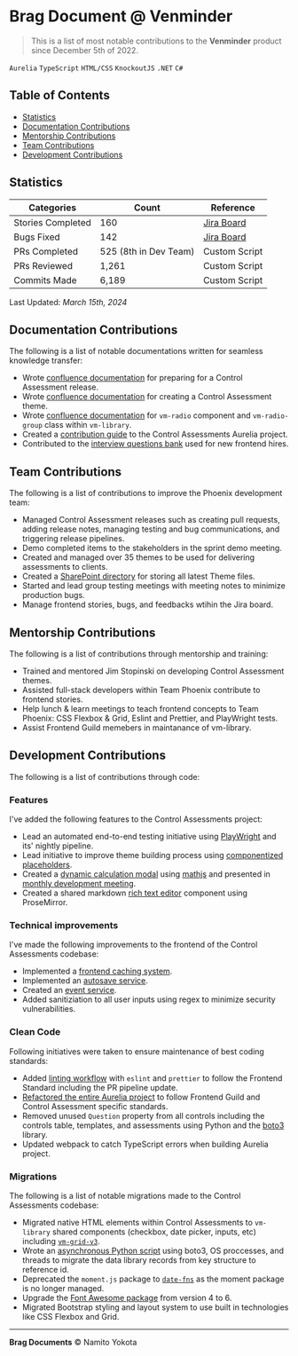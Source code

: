# Brag Document @ Venminder

> This is a list of most notable contributions to the **Venminder** product since December 5th of 2022.

`Aurelia` `TypeScript` `HTML/CSS` `KnockoutJS` `.NET` `C#`

## Table of Contents

-   [Statistics](#statistics)
-   [Documentation Contributions](#documentation-contributions)
-   [Mentorship Contributions](#mentorship-contributions)
-   [Team Contributions](#team-contributions)
-   [Development Contributions](#development-contributions)

## Statistics

| Categories        | Count                 | Reference                                                          |
| ----------------- | --------------------- | ------------------------------------------------------------------ |
| Stories Completed | 160                   | [Jira Board](https://venminder.atlassian.net/issues/?filter=10318) |
| Bugs Fixed        | 142                   | [Jira Board](https://venminder.atlassian.net/issues/?filter=10321) |
| PRs Completed     | 525 (8th in Dev Team) | Custom Script                                                      |
| PRs Reviewed      | 1,261                 | Custom Script                                                      |
| Commits Made      | 6,189                 | Custom Script                                                      |

Last Updated: _March 15th, 2024_

## Documentation Contributions

The following is a list of notable documentations written for seamless knowledge transfer:

-   Wrote [confluence documentation](https://venminder.atlassian.net/wiki/spaces/EN/pages/1743912970/Preparing+a+Release) for preparing for a Control Assessment release.
-   Wrote [confluence documentation](https://venminder.atlassian.net/wiki/spaces/CA/pages/1376419841/Creating+and+Managing+a+Theme) for creating a Control Assessment theme.
-   Wrote [confluence documentation](https://venminder.atlassian.net/wiki/spaces/EN/pages/1379663913/vm-radio) for `vm-radio` component and `vm-radio-group` class within `vm-library`.
-   Created a [contribution guide](https://venminder.visualstudio.com/_git/Control%20Assessments?path=/Microservice/ControlAssessments.Web/control-assessments/README.md) to the Control Assessments Aurelia project.
-   Contributed to the [interview questions bank](https://venminder-my.sharepoint.com/:w:/p/hunter_simpson/EZKXkv04UGZEn4nC0KORcjMB4vel_OEuKeQEJXyg7vpXww?e=QWjp9w&ovuser=c0ee997f-51ac-4ae6-bb27-9839814edd37%2CNamito.Yokota%40venminder.com&clickparams=eyJBcHBOYW1lIjoiVGVhbXMtRGVza3RvcCIsIkFwcFZlcnNpb24iOiIyNy8yMzA3MDMwNzMzMCIsIkhhc0ZlZGVyYXRlZFVzZXIiOmZhbHNlfQ%3D%3D) used for new frontend hires.

## Team Contributions

The following is a list of contributions to improve the Phoenix development team:

-   Managed Control Assessment releases such as creating pull requests, adding release notes, managing testing and bug communications, and triggering release pipelines.
-   Demo completed items to the stakeholders in the sprint demo meeting.
-   Created and managed over 35 themes to be used for delivering assessments to clients.
-   Created a [SharePoint directory](https://venminder.sharepoint.com/:f:/s/ProductDesign/EunoZFdBlxRHp3LQ8CsHHkABJUW3jR2sxvjr0s8c5ijf1w?e=UYLnin) for storing all latest Theme files.
-   Started and lead group testing meetings with meeting notes to minimize production bugs.
-   Manage frontend stories, bugs, and feedbacks wtihin the Jira board.

## Mentorship Contributions

The following is a list of contributions through mentorship and training:

-   Trained and mentored Jim Stopinski on developing Control Assessment themes.
-   Assisted full-stack developers within Team Phoenix contribute to frontend stories.
-   Help lunch & learn meetings to teach frontend concepts to Team Phoenix: CSS Flexbox & Grid, Eslint and Prettier, and PlayWright tests.
-   Assist Frontend Guild memebers in maintanance of vm-library.

## Development Contributions

The following is a list of contributions through code:

### Features

I've added the following features to the Control Assessments project:

-   Lead an automated end-to-end testing initiative using [PlayWright](https://github.com/microsoft/playwright) and its' nightly pipeline.
-   Lead initiative to improve theme building process using [componentized placeholders](https://venminder.atlassian.net/browse/PHX-2839).
-   Created a [dynamic calculation modal](https://venminder.atlassian.net/browse/PHX-1067) using [mathjs](https://github.com/josdejong/mathjs) and presented in [monthly development meeting](https://venminder-my.sharepoint.com/:v:/p/brad_farber/ET71Hvr-pcBCiR-k8ZPaa9YBU6GXdomvLoIgMIv96HvkAw).
-   Created a shared markdown [rich text editor](https://venminder.atlassian.net/browse/PHX-2129) component using ProseMirror.

### Technical improvements

I've made the following improvements to the frontend of the Control Assessments codebase:

-   Implemented a [frontend caching system](https://venminder.atlassian.net/browse/PHX-902).
-   Implemented an [autosave service](https://venminder.visualstudio.com/Control%20Assessments/_git/Control%20Assessments/pullrequest/8434?_a=files&path=/Microservice/ControlAssessments.Web/control-assessments/src/services/template-autosave-service.ts).
-   Created an [event service](https://venminder.visualstudio.com/Control%20Assessments/_git/Control%20Assessments/pullrequest/8105?_a=files&path=/Microservice/ControlAssessments.Web/control-assessments/src/services/event-service.ts).
-   Added sanitiziation to all user inputs using regex to minimize security vulnerabilities.

### Clean Code

Following initiatives were taken to ensure maintenance of best coding standards:

-   Added [linting workflow](https://venminder.atlassian.net/browse/PHX-508) with `eslint` and `prettier` to follow the Frontend Standard including the PR pipeline update.
-   [Refactored the entire Aurelia project](https://venminder.atlassian.net/browse/PHX-900) to follow Frontend Guild and Control Assessment specific standards.
-   Removed unused `Question` property from all controls including the controls table, templates, and assessments using Python and the [boto3](https://boto3.amazonaws.com/v1/documentation/api/latest/index.html) library.
-   Updated webpack to catch TypeScript errors when building Aurelia project.

### Migrations

The following is a list of notable migrations made to the Control Assessments codebase:

-   Migrated native HTML elements within Control Assessments to `vm-library` shared components (checkbox, date picker, inputs, etc) including [`vm-grid-v3`](https://venminder.atlassian.net/browse/PHX-1269).
-   Wrote an [asynchronous Python script](https://venminder.visualstudio.com/Control%20Assessments/_git/Control%20Assessments?path=%2FMicroservice%2FControlAssessments.AWS%2FDeploymentScripts%2FPostDeploy%2FPython%2FPHX2945_MirateDataLibrary.py&version=GC700260f992fb4577512edeaf55210144fa3a9fc6) using boto3, OS proccesses, and threads to migrate the data library records from key structure to reference id.
-   Deprecated the `moment.js` package to [`date-fns`](https://venminder.atlassian.net/browse/PHX-1170) as the moment package is no longer managed.
-   Upgrade the [Font Awesome package](https://venminder.atlassian.net/browse/PHX-901) from version 4 to 6.
-   Migrated Bootstrap styling and layout system to use built in technologies like CSS Flexbox and Grid.

<hr />

**Brag Documents**
&copy; Namito Yokota
